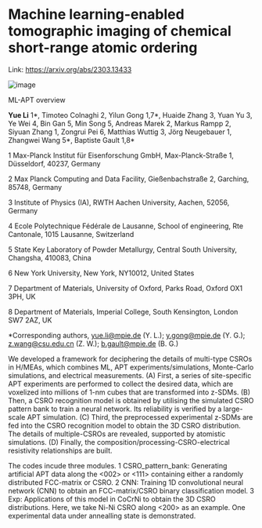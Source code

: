 # Machine learning-enabled tomographic imaging of chemical short-range atomic ordering
Link: https://arxiv.org/abs/2303.13433

![image](https://user-images.githubusercontent.com/44220131/223113923-7478eb86-691f-4146-9906-b2af4f4bb67b.png)

ML-APT overview 

**Yue Li** 1*, Timoteo Colnaghi 2, Yilun Gong 1,7*, Huaide Zhang 3, Yuan Yu 3, Ye Wei 4, Bin Gan 5, Min Song 5, Andreas Marek 2, Markus Rampp 2, Siyuan Zhang 1, Zongrui Pei 6, Matthias Wuttig 3, Jörg Neugebauer 1, Zhangwei Wang 5*, Baptiste Gault 1,8*

1 Max-Planck Institut für Eisenforschung GmbH, Max-Planck-Straße 1, Düsseldorf, 40237, Germany

2 Max Planck Computing and Data Facility, Gießenbachstraße 2, Garching, 85748, Germany

3 Institute of Physics (IA), RWTH Aachen University, Aachen, 52056, Germany

4 Ecole Polytechnique Fédérale de Lausanne, School of engineering, Rte Cantonale, 1015 Lausanne, Switzerland

5 State Key Laboratory of Powder Metallurgy, Central South University, Changsha, 410083, China

6 New York University, New York, NY10012, United States

7 Department of Materials, University of Oxford, Parks Road, Oxford OX1 3PH, UK

8 Department of Materials, Imperial College, South Kensington, London SW7 2AZ, UK

*Corresponding authors, yue.li@mpie.de (Y. L.); y.gong@mpie.de (Y. G.); z.wang@csu.edu.cn (Z. W.); b.gault@mpie.de (B. G.)

We developed a framework for deciphering the details of multi-type CSROs in H/MEAs, which combines ML, APT experiments/simulations, Monte-Carlo simulations, and electrical measurements. (A) First, a series of site-specific APT experiments are performed to collect the desired data, which are voxelized into millions of 1-nm cubes that are transformed into z-SDMs. (B) Then, a CSRO recognition model is obtained by utilising the simulated CSRO pattern bank to train a neural network. Its reliability is verified by a large-scale APT simulation. (C) Third, the preprocessed experimental z-SDMs are fed into the CSRO recognition model to obtain the 3D CSRO distribution. The details of multiple-CSROs are revealed, supported by atomistic simulations. (D) Finally, the composition/processing-CSRO-electrical resistivity relationships are built.

The codes incude three modules. 1 CSRO_pattern_bank: Generating artificial APT data along the <002> or <111> containing either a randomly distributed FCC-matrix or CSRO. 2 CNN: Training 1D convolutional neural network (CNN) to obtain an FCC-matrix/CSRO binary classification model. 3 Exp: Applications of this model in CoCrNi to obtain the 3D CSRO distributions. Here, we take Ni-Ni CSRO along <200> as an example. One experimental data under annealling state is demonstrated.
